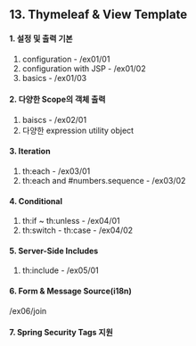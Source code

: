 ## 13. Thymeleaf & View Template

#### 1. 설정 및 출력 기본 
1. configuration - /ex01/01
2. configuration with JSP - /ex01/02
3. basics - /ex01/03

#### 2. 다양한 Scope의 객체 출력
1. baiscs - /ex02/01
2. 다양한 expression utility object

#### 3. Iteration
1. th:each - /ex03/01
2. th:each and #numbers.sequence - /ex03/02

#### 4. Conditional
1. th:if ~ th:unless - /ex04/01
2. th:switch - th:case - /ex04/02

#### 5. Server-Side Includes
1. th:include - /ex05/01

#### 6. Form & Message Source(i18n)
/ex06/join

#### 7. Spring Security Tags 지원

